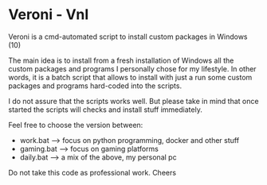 # Veroni - VnI
Veroni is a cmd-automated script to install custom packages in Windows (10)

The main idea is to install from a fresh installation of Windows all the custom packages and programs I personally chose for my lifestyle. 
In other words, it is a batch script that allows to install with just a run some custom packages and programs hard-coded into the scripts.

I do not assure that the scripts works well. But please take in mind that once started the scripts will checks and install stuff immediately.

Feel free to choose the version between:
- work.bat --> focus on python programming, docker and other stuff
- gaming.bat --> focus on gaming platforms
- daily.bat --> a mix of the above, my personal pc

Do not take this code as professional work.
Cheers
